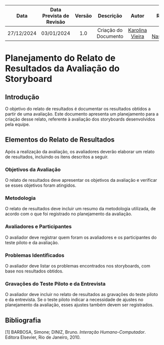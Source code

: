 |    **Data**    | **Data Prevista de Revisão** | **Versão** |        **Descrição**        |                 **Autor**                 |                **Revisor**                 |
|:--------------:|:---------------------------:|:----------:|:---------------------------:|:-----------------------------------------:|:------------------------------------------:|
|  27/12/2024    |        03/01/2024          |    1.0     |     Criação do Documento     | [Karolina Vieira](https://github.com/Karolina91) | [Paola Nascimento](https://github.com/paolaalim) |

# **Planejamento do Relato de Resultados da Avaliação do Storyboard**

## Introdução
O objetivo do relato de resultados é documentar os resultados obtidos a partir de uma avaliação. Este documento apresenta um planejamento para a criação desse relato, referente à avaliação dos storyboards desenvolvidos pela equipe.

## Elementos do Relato de Resultados
Após a realização da avaliação, os avaliadores deverão elaborar um relato de resultados, incluindo os itens descritos a seguir.

### Objetivos da Avaliação
O relato de resultados deve apresentar os objetivos da avaliação e verificar se esses objetivos foram atingidos.

### Metodologia
O relato de resultados deve incluir um resumo da metodologia utilizada, de acordo com o que foi registrado no planejamento da avaliação.

### Avaliadores e Participantes
O avaliador deve registrar quem foram os avaliadores e os participantes do teste piloto e da avaliação.

### Problemas Identificados
O avaliador deve listar os problemas encontrados nos storyboards, com base nos resultados obtidos.

### Gravações do Teste Piloto e da Entrevista
O avaliador deve incluir no relato de resultados as gravações do teste piloto e da entrevista. Se o teste piloto indicar a necessidade de ajustes no planejamento da avaliação, esses ajustes também devem ser registrados.

## Bibliografia
[1] BARBOSA, Simone; DINIZ, Bruno. *Interação Humano-Computador*. Editora Elsevier, Rio de Janeiro, 2010.
